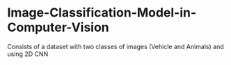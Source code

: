 # Image-Classification-Model-in-Computer-Vision
Consists of a dataset with two classes of images (Vehicle and Animals) and using 2D CNN 
